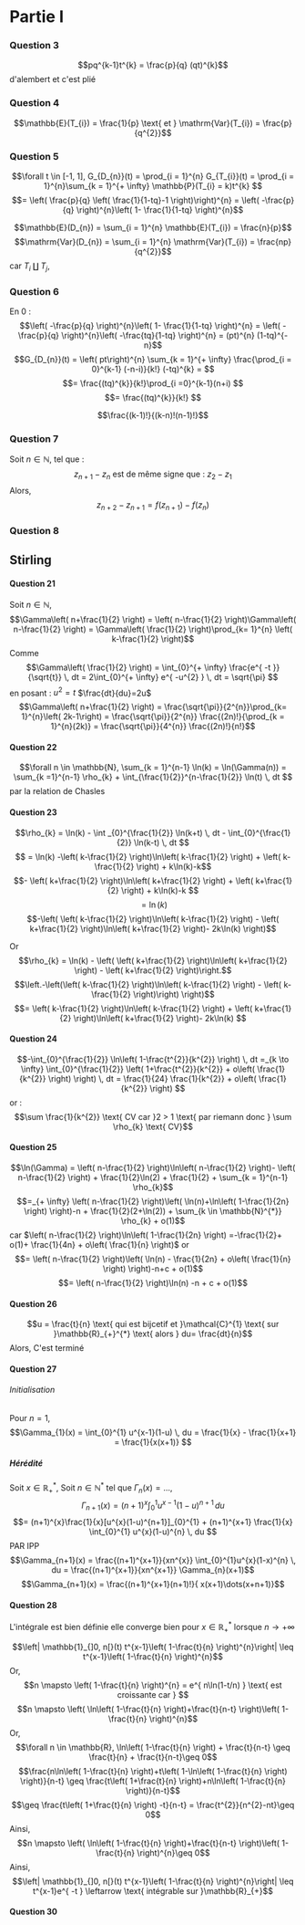 # Partie I
### Question 3
$$pq^{k-1}t^{k} = \frac{p}{q} (qt)^{k}$$
d'alembert et c'est plié

### Question 4

$$\mathbb{E}(T_{i}) = \frac{1}{p} \text{ et } \mathrm{Var}(T_{i}) = \frac{p}{q^{2}}$$

### Question 5
$$\forall t \in [-1, 1], G_{D_{n}}(t) = \prod_{i = 1}^{n} G_{T_{i}}(t) = \prod_{i = 1}^{n}\sum_{k = 1}^{+ \infty} \mathbb{P}(T_{i} = k)t^{k} $$
$$=  \left( \frac{p}{q} \left(  \frac{1}{1-tq}-1  \right)\right)^{n} = \left( -\frac{p}{q} \right)^{n}\left( 1- \frac{1}{1-tq} \right)^{n}$$

$$\mathbb{E}(D_{n}) = \sum_{i = 1}^{n} \mathbb{E}(T_{i}) = \frac{n}{p}$$
$$\mathrm{Var}(D_{n}) = \sum_{i = 1}^{n} \mathrm{Var}(T_{i}) = \frac{np}{q^{2}}$$
car $T_{i} \amalg T_{j}$, 

### Question 6
En 0 : 
$$\left( -\frac{p}{q} \right)^{n}\left( 1- \frac{1}{1-tq} \right)^{n} = \left( -\frac{p}{q} \right)^{n}\left( -\frac{tq}{1-tq} \right)^{n} = (pt)^{n} (1-tq)^{-n}$$
$$G_{D_{n}}(t) = \left( pt\right)^{n} \sum_{k = 1}^{+ \infty} \frac{\prod_{i = 0}^{k-1} (-n-i)}{k!} (-tq)^{k} =  $$
$$= \frac{(tq)^{k}}{k!}\prod_{i =0}^{k-1}(n+i)  $$
$$= \frac{(tq)^{k}}{k!} $$

$$\frac{(k-1)!}{(k-n)!(n-1)!}$$

### Question 7
Soit $n \in \mathbb{N}$, tel que : 
$$z_{n+1}-z_{n} \text{ est de même signe que : }z_{2}-z_{1}$$
Alors, 
$$z_{n+2}-z_{n+1} = f(z_{n+1})-f(z_{n}) $$

### Question 8




## Stirling
#### Question 21
Soit $n \in \mathbb{N}$, 
$$\Gamma\left( n+\frac{1}{2} \right) = \left( n-\frac{1}{2} \right)\Gamma\left( n-\frac{1}{2} \right) = \Gamma\left( \frac{1}{2} \right)\prod_{k= 1}^{n} \left( k-\frac{1}{2} \right)$$
Comme
$$\Gamma\left( \frac{1}{2} \right) = \int_{0}^{+ \infty} \frac{e^{ -t }}{\sqrt{t}} \, dt = 2\int_{0}^{+ \infty}  e^{ -u^{2} } \, dt = \sqrt{\pi} $$
en posant : $u^{2} = t$ $\frac{dt}{du}=2u$ 
$$\Gamma\left( n+\frac{1}{2} \right) = \frac{\sqrt{\pi}}{2^{n}}\prod_{k=  1}^{n}\left( 2k-1\right) = \frac{\sqrt{\pi}}{2^{n}} \frac{(2n)!}{\prod_{k = 1}^{n}(2k)} = \frac{\sqrt{\pi}}{4^{n}} \frac{(2n)!}{n!}$$

#### Question 22
$$\forall n \in \mathbb{N}, \sum_{k = 1}^{n-1} \ln(k) = \ln(\Gamma(n)) = \sum_{k =1}^{n-1} \rho_{k}  + \int_{\frac{1}{2}}^{n-\frac{1}{2}} \ln(t) \, dt $$
par la relation de Chasles 

#### Question 23
$$\rho_{k} = \ln(k) -  \int _{0}^{\frac{1}{2}} \ln(k+t)  \, dt  - \int_{0}^{\frac{1}{2}} \ln(k-t) \, dt $$
$$ = \ln(k) -\left( k-\frac{1}{2} \right)\ln\left( k-\frac{1}{2} \right) + \left( k-\frac{1}{2} \right) + k\ln(k)-k$$
$$- \left( k+\frac{1}{2} \right)\ln\left( k+\frac{1}{2} \right) + \left( k+\frac{1}{2} \right) + k\ln(k)-k $$
$$= \ln(k) $$
$$-\left( \left( k-\frac{1}{2} \right)\ln\left( k-\frac{1}{2} \right) - \left( k+\frac{1}{2} \right)\ln\left( k+\frac{1}{2} \right)- 2k\ln(k) \right)$$

Or
$$\rho_{k} = \ln(k) -  \left( \left( k+\frac{1}{2} \right)\ln\left( k+\frac{1}{2} \right) - \left( k+\frac{1}{2} \right)\right.$$
$$\left.-\left(\left( k-\frac{1}{2} \right)\ln\left( k-\frac{1}{2} \right) - \left( k-\frac{1}{2} \right)\right) \right)$$
$$=  \left( k-\frac{1}{2} \right)\ln\left( k-\frac{1}{2} \right) + \left( k+\frac{1}{2} \right)\ln\left( k+\frac{1}{2} \right)- 2k\ln(k) $$


#### Question 24
$$-\int_{0}^{\frac{1}{2}} \ln\left( 1-\frac{t^{2}}{k^{2}} \right) \, dt =_{k \to \infty} \int_{0}^{\frac{1}{2}} \left( 1+\frac{t^{2}}{k^{2}} + o\left( \frac{1}{k^{2}} \right) \right) \, dt =  \frac{1}{24} \frac{1}{k^{2}} + o\left( \frac{1}{k^{2}} \right) $$
or : 
$$\sum \frac{1}{k^{2}} \text{ CV car }2 > 1 \text{ par riemann donc } \sum \rho_{k} \text{ CV}$$


#### Question 25
$$\ln(\Gamma) = \left( n-\frac{1}{2} \right)\ln\left( n-\frac{1}{2} \right)- \left( n-\frac{1}{2} \right) + \frac{1}{2}\ln(2) + \frac{1}{2} + \sum_{k = 1}^{n-1} \rho_{k}$$
$$=_{+ \infty} \left( n-\frac{1}{2} \right)\left( \ln(n)+\ln\left( 1-\frac{1}{2n} \right) \right)-n + \frac{1}{2}(2+\ln(2)) + \sum_{k \in \mathbb{N}^{*}} \rho_{k} + o(1)$$
car $\left( n-\frac{1}{2} \right)\ln\left( 1-\frac{1}{2n} \right) =-\frac{1}{2}+ o(1)+ \frac{1}{4n} + o\left( \frac{1}{n} \right)$ or 
$$= \left( n-\frac{1}{2} \right)\left( \ln(n) - \frac{1}{2n} + o\left( \frac{1}{n} \right) \right)-n+c + o(1)$$
$$= \left( n-\frac{1}{2} \right)\ln(n)  -n + c + o(1)$$

#### Question 26
$$u = \frac{t}{n} \text{ qui est bijcetif et }\mathcal{C}^{1} \text{ sur }\mathbb{R}_{+}^{*} \text{ alors } du= \frac{dt}{n}$$
Alors, 
C'est terminé

#### Question 27
###### Initialisation
Pour $n = 1$, 
$$\Gamma_{1}(x) = \int_{0}^{1} u^{x-1}(1-u) \, du  = \frac{1}{x} - \frac{1}{x+1} = \frac{1}{x(x+1)} $$

##### Hérédité
Soit $x \in \mathbb{R}_{+}^{*}$, 
Soit $n \in \mathbb{N}^{*}$ tel que $\Gamma_{n}(x) = \dots$, 
$$\Gamma_{n+1}(x) = (n+1)^{x} \int_{0}^{1} u^{x-1}(1-u)^{n+1} \, du $$
$$= (n+1)^{x}\frac{1}{x}[u^{x}(1-u)^{n+1}]_{0}^{1} + (n+1)^{x+1} \frac{1}{x}  \int_{0}^{1} u^{x}(1-u)^{n} \, du $$
PAR IPP
$$\Gamma_{n+1}(x) = \frac{(n+1)^{x+1}}{xn^{x}} \int_{0}^{1}u^{x}(1-x)^{n} \, du =  \frac{(n+1)^{x+1}}{xn^{x+1}} \Gamma_{n}(x+1)$$
$$\Gamma_{n+1}(x) = \frac{(n+1)^{x+1}(n+1)!}{ x(x+1)\dots(x+n+1)}$$

#### Question 28
L'intégrale est bien définie
elle converge bien pour $x \in \mathbb{R}_{+}^{*}$ lorsque $n\to + \infty$

$$\left| \mathbb{1}_{]0, n[}(t) t^{x-1}\left( 1-\frac{t}{n} \right)^{n}\right| \leq t^{x-1}\left( 1-\frac{t}{n} \right)^{n}$$
Or,
$$n \mapsto \left( 1-\frac{t}{n} \right)^{n} = e^{ n\ln(1-t/n) } \text{ est croissante car }   $$
$$n \mapsto \left( \ln\left( 1-\frac{t}{n} \right)+\frac{t}{n-t} \right)\left( 1-\frac{t}{n} \right)^{n}$$
Or, 
$$\forall n \in \mathbb{R}, \ln\left( 1-\frac{t}{n} \right) + \frac{t}{n-t} \geq \frac{t}{n} + \frac{t}{n-t}\geq 0$$
$$\frac{n\ln\left( 1-\frac{t}{n} \right)+t\left( 1-\ln\left( 1-\frac{t}{n} \right) \right)}{n-t} \geq \frac{t\left( 1+\frac{t}{n} \right)+n\ln\left( 1-\frac{t}{n} \right)}{n-t}$$
$$\geq \frac{t\left( 1+\frac{t}{n} \right) -t}{n-t} = \frac{t^{2}}{n^{2}-nt}\geq 0$$
Ainsi, 
$$n \mapsto \left( \ln\left( 1-\frac{t}{n} \right)+\frac{t}{n-t} \right)\left( 1-\frac{t}{n} \right)^{n}\geq 0$$
Ainsi, 
$$\left| \mathbb{1}_{]0, n[}(t) t^{x-1}\left( 1-\frac{t}{n} \right)^{n}\right| \leq t^{x-1}e^{ -t } \leftarrow \text{ intégrable sur }\mathbb{R}_{+}$$



#### Question 30
